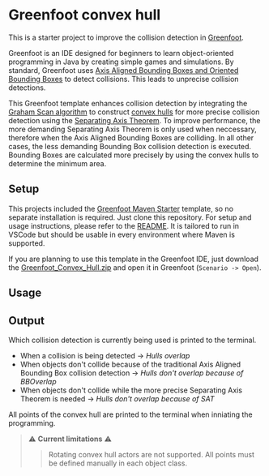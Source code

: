 # Greenfoot convex hull
This is a starter project to improve the collision detection in [Greenfoot](https://www.greenfoot.org/overview).

Greenfoot is an IDE designed for beginners to learn object-oriented programming in Java by creating simple games and simulations. By standard, Greenfoot uses [Axis Aligned Bounding Boxes and Oriented Bounding Boxes](https://en.wikipedia.org/wiki/Minimum_bounding_box) to detect collisions. This leads to unprecise collision detections. 

This Greenfoot template enhances collision detection by integrating the [Graham Scan algorithm](https://en.wikipedia.org/wiki/Graham_scan) to construct [convex hulls](https://en.wikipedia.org/wiki/Convex_hull) for more precise collision detection using the [Separating Axis Theorem](https://programmerart.weebly.com/separating-axis-theorem.html).
To improve performance, the more demanding Separating Axis Theorem is only used when neccessary, therefore when the Axis Aligned Bounding Boxes are colliding. In all other cases, the less demanding Bounding Box collision detection is executed. Bounding Boxes are calculated more precisely by using the convex hulls to determine the minimum area. 

## Setup
This projects included the [Greenfoot Maven Starter](https://github.com/LeoTuet/greenfoot-maven-starter) template, so no separate installation is required. Just clone this repository. For setup and usage instructions, please refer to the [README](https://github.com/LeoTuet/greenfoot-maven-starter?tab=readme-ov-file#greenfoot-maven-starter). It is tailored to run in VSCode but should be usable in every environment where Maven is supported.

If you are planning to use this template in the Greenfoot IDE, just download the [Greenfoot_Convex_Hull.zip](https://github.com/user-attachments/files/18718142/Greenfoot_Convex_Hull.zip)
and open it in Greenfoot (`Scenario -> Open`).

## Usage


## Output
Which collision detection is currently being used is printed to the terminal. 
- When a collision is being detected -> *Hulls overlap*
- When  objects don't collide because of the traditional Axis Aligned Bounding Box collision detection -> *Hulls don't overlap because of BBOverlap*
- When objects don't collide while the more precise Separating Axis Theorem is needed -> *Hulls don't overlap because of SAT*

All points of the convex hull are printed to the terminal when inniating the programming.


> ⚠️ **Current limitations** ⚠️
> > Rotating convex hull actors are not supported.
> > All points must be defined manually in each object class.
